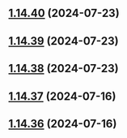 ## [1.14.40](https://github.com/msobiecki/algorithm/compare/v1.14.39...v1.14.40) (2024-07-23)



## [1.14.39](https://github.com/msobiecki/algorithm/compare/v1.14.38...v1.14.39) (2024-07-23)



## [1.14.38](https://github.com/msobiecki/algorithm/compare/v1.14.37...v1.14.38) (2024-07-23)



## [1.14.37](https://github.com/msobiecki/algorithm/compare/v1.14.36...v1.14.37) (2024-07-16)



## [1.14.36](https://github.com/msobiecki/algorithm/compare/v1.14.35...v1.14.36) (2024-07-16)



